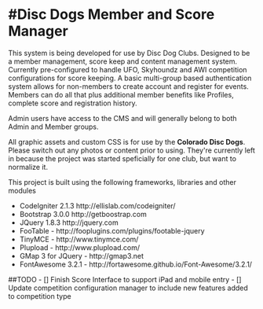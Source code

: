 #Disc Dogs Member and Score Manager
===

This system is being developed for use by Disc Dog Clubs. Designed to be a member management, score keep and content management system.
Currently pre-configured to handle UFO, Skyhoundz and AWI competition configurations for score keeping. A basic multi-group based authentication system allows for 
non-members to create account and register for events. Members can do all that plus additional member benefits like Profiles, complete score and registration history.

Admin users have access to the CMS and will generally belong to both Admin and Member groups. 


All graphic assets and custom CSS is for use by the **Colorado Disc Dogs**. Please switch out any photos or content prior to using. They're currently left in because the project was started speficially for one club, but want to normalize it.


This project is built using the following frameworks, libraries and other modules
<ul>
    <li>CodeIgniter 2.1.3 http://ellislab.com/codeigniter/</li>
    <li>Bootstrap 3.0.0 http://getboostrap.com</li>
    <li>JQuery 1.8.3 http://jquery.com</li>
    <li>FooTable - http://fooplugins.com/plugins/footable-jquery</li>
    <li>TinyMCE - http://www.tinymce.com/</li>
    <li>Plupload - http://www.plupload.com/</li>
    <li>GMap 3 for JQuery - http://gmap3.net</li>
    <li>FontAwesome 3.2.1 - http://fortawesome.github.io/Font-Awesome/3.2.1/</li>
</ul>
##TODO
- [] Finish Score Interface to support iPad and mobile entry
- [] Update competition configuration manager to include new features added to competition type 
